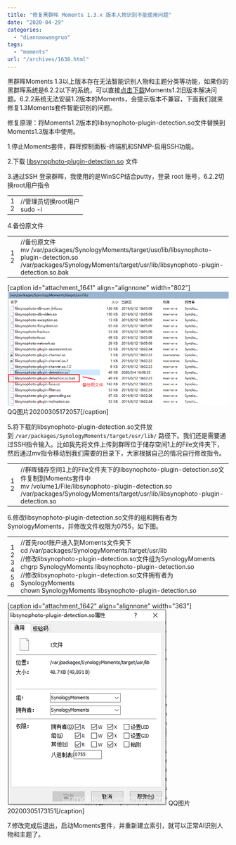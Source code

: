 ```yaml
---
title: "修复黑群晖 Moments 1.3.x 版本人物识别不能使用问题"
date: "2020-04-29"
categories: 
  - "diannaowangruo"
tags: 
  - "moments"
url: "/archives/1638.html"
---
```


黑群晖Moments 1.3以上版本存在无法智能识别人物和主题分类等功能，如果你的黑群晖系统是6.2.2以下的系统，可以直接[点击下载](https://www.chrno.cn/nas/1506.html)Moments1.2旧版本解决问题。6.2.2系统无法安装1.2版本的Moments，会提示版本不兼容，下面我们就来修复1.3Moments套件智能识别的问题。

修复原理：将Moments1.2版本的libsynophoto-plugin-detection.so文件替换到Moments1.3版本中使用。

1.停止Moments套件，群晖控制面板-终端机和SNMP-启用SSH功能。

2.下载 [libsynophoto-plugin-detection.so](https://zbds.lanzous.com/ic2n8bg) 文件

3.通过SSH 登录群晖，我使用的是WinSCP结合putty，登录 root 账号，6.2.2切换root用户指令

<table class="crayon-table"><tbody><tr class="crayon-row"><td class="crayon-nums " data-settings="show"><div class="crayon-nums-content"><div class="crayon-num" data-line="crayon-5ea9454206a2f166642544-1">1</div><div class="crayon-num crayon-striped-num" data-line="crayon-5ea9454206a2f166642544-2">2</div></div></td><td class="crayon-code"><div class="crayon-pre"><div id="crayon-5ea9454206a2f166642544-1" class="crayon-line"><span class="crayon-c">//管理员切换root用户</span></div><div id="crayon-5ea9454206a2f166642544-2" class="crayon-line crayon-striped-line"><span class="crayon-v">sudo</span> <span class="crayon-o">-</span><span class="crayon-v">i</span></div></div></td></tr></tbody></table>

4.备份原文件

<table class="crayon-table"><tbody><tr class="crayon-row"><td class="crayon-nums " data-settings="show"><div class="crayon-nums-content"><div class="crayon-num" data-line="crayon-5ea9454206a38493220724-1">1</div><div class="crayon-num crayon-striped-num" data-line="crayon-5ea9454206a38493220724-2">2</div></div></td><td class="crayon-code"><div class="crayon-pre"><div id="crayon-5ea9454206a38493220724-1" class="crayon-line"><span class="crayon-c">//备份原文件</span></div><div id="crayon-5ea9454206a38493220724-2" class="crayon-line crayon-striped-line"><span class="crayon-v">mv</span> <span class="crayon-o">/</span><span class="crayon-t">var</span><span class="crayon-o">/</span><span class="crayon-v">packages</span><span class="crayon-o">/</span><span class="crayon-v">SynologyMoments</span><span class="crayon-o">/</span><span class="crayon-v">target</span><span class="crayon-o">/</span><span class="crayon-v">usr</span><span class="crayon-o">/</span><span class="crayon-v">lib</span><span class="crayon-o">/</span><span class="crayon-v">libsynophoto</span><span class="crayon-o">-</span><span class="crayon-v">plugin</span><span class="crayon-o">-</span><span class="crayon-v">detection</span><span class="crayon-sy">.</span><span class="crayon-v">so</span> <span class="crayon-o">/</span><span class="crayon-t">var</span><span class="crayon-o">/</span><span class="crayon-v">packages</span><span class="crayon-o">/</span><span class="crayon-v">SynologyMoments</span><span class="crayon-o">/</span><span class="crayon-v">target</span><span class="crayon-o">/</span><span class="crayon-v">usr</span><span class="crayon-o">/</span><span class="crayon-v">lib</span><span class="crayon-o">/</span><span class="crayon-v">libsynophoto</span><span class="crayon-o">-</span><span class="crayon-v">plugin</span><span class="crayon-o">-</span><span class="crayon-v">detection</span><span class="crayon-sy">.</span><span class="crayon-v">so</span><span class="crayon-sy">.</span><span class="crayon-v">bak</span></div></div></td></tr></tbody></table>

\[caption id="attachment\_1641" align="alignnone" width="802"\][![QQ图片20200305172057](/images/2020/04/5a46608b7a0c9879187106f631053f50.png)](/images/2020/04/5a46608b7a0c9879187106f631053f50.png) QQ图片20200305172057\[/caption\]

5.将下载的libsynophoto-plugin-detection.so文件放到 `/var/packages/SynologyMoments/target/usr/lib/` 路径下。我们还是需要通过SSH指令输入。比如我先将文件上传到群晖位于储存空间1上的File文件夹下，然后通过mv指令移动到我们需要的目录下，大家根据自己的情况自行修改指令。

<table class="crayon-table"><tbody><tr class="crayon-row"><td class="crayon-nums " data-settings="show"><div class="crayon-nums-content"><div class="crayon-num" data-line="crayon-5ea9454206a3c578210266-1">1</div><div class="crayon-num crayon-striped-num" data-line="crayon-5ea9454206a3c578210266-2">2</div></div></td><td class="crayon-code"><div class="crayon-pre"><div id="crayon-5ea9454206a3c578210266-1" class="crayon-line"><span class="crayon-c">//群晖储存空间1上的File文件夹下的libsynophoto-plugin-detection.so文件复制到Moments套件中</span></div><div id="crayon-5ea9454206a3c578210266-2" class="crayon-line crayon-striped-line"><span class="crayon-v">mv</span> <span class="crayon-o">/</span><span class="crayon-v">volume1</span><span class="crayon-o">/</span><span class="crayon-v">File</span><span class="crayon-o">/</span><span class="crayon-v">libsynophoto</span><span class="crayon-o">-</span><span class="crayon-v">plugin</span><span class="crayon-o">-</span><span class="crayon-v">detection</span><span class="crayon-sy">.</span><span class="crayon-v">so</span> <span class="crayon-o">/</span><span class="crayon-t">var</span><span class="crayon-o">/</span><span class="crayon-v">packages</span><span class="crayon-o">/</span><span class="crayon-v">SynologyMoments</span><span class="crayon-o">/</span><span class="crayon-v">target</span><span class="crayon-o">/</span><span class="crayon-v">usr</span><span class="crayon-o">/</span><span class="crayon-v">lib</span><span class="crayon-o">/</span><span class="crayon-v">libsynophoto</span><span class="crayon-o">-</span><span class="crayon-v">plugin</span><span class="crayon-o">-</span><span class="crayon-v">detection</span><span class="crayon-sy">.</span><span class="crayon-v">so</span></div></div></td></tr></tbody></table>

6.修改libsynophoto-plugin-detection.so文件的组和拥有者为SynologyMoments，并修改文件权限为0755，如下图。[](https://www.chrno.cn/wp-content/uploads/2020/03/2020030509320277.png)

<table class="crayon-table"><tbody><tr class="crayon-row"><td class="crayon-nums " data-settings="show"><div class="crayon-nums-content"><div class="crayon-num" data-line="crayon-5ea9454206a3f892892112-1">1</div><div class="crayon-num crayon-striped-num" data-line="crayon-5ea9454206a3f892892112-2">2</div><div class="crayon-num" data-line="crayon-5ea9454206a3f892892112-3">3</div><div class="crayon-num crayon-striped-num" data-line="crayon-5ea9454206a3f892892112-4">4</div><div class="crayon-num" data-line="crayon-5ea9454206a3f892892112-5">5</div><div class="crayon-num crayon-striped-num" data-line="crayon-5ea9454206a3f892892112-6">6</div></div></td><td class="crayon-code"><div class="crayon-pre"><div id="crayon-5ea9454206a3f892892112-1" class="crayon-line"><span class="crayon-c">//首先root账户进入到Moments文件夹下</span></div><div id="crayon-5ea9454206a3f892892112-2" class="crayon-line crayon-striped-line"><span class="crayon-v">cd</span> <span class="crayon-o">/</span><span class="crayon-t">var</span><span class="crayon-o">/</span><span class="crayon-v">packages</span><span class="crayon-o">/</span><span class="crayon-v">SynologyMoments</span><span class="crayon-o">/</span><span class="crayon-v">target</span><span class="crayon-o">/</span><span class="crayon-v">usr</span><span class="crayon-o">/</span><span class="crayon-v">lib</span></div><div id="crayon-5ea9454206a3f892892112-3" class="crayon-line"><span class="crayon-c">//修改libsynophoto-plugin-detection.so文件组为SynologyMoments</span></div><div id="crayon-5ea9454206a3f892892112-4" class="crayon-line crayon-striped-line"><span class="crayon-e">chgrp </span><span class="crayon-e">SynologyMoments </span><span class="crayon-v">libsynophoto</span><span class="crayon-o">-</span><span class="crayon-v">plugin</span><span class="crayon-o">-</span><span class="crayon-v">detection</span><span class="crayon-sy">.</span><span class="crayon-v">so</span></div><div id="crayon-5ea9454206a3f892892112-5" class="crayon-line"><span class="crayon-c">//修改libsynophoto-plugin-detection.so文件拥有者为SynologyMoments</span></div><div id="crayon-5ea9454206a3f892892112-6" class="crayon-line crayon-striped-line"><span class="crayon-e">chown </span><span class="crayon-e">SynologyMoments </span><span class="crayon-v">libsynophoto</span><span class="crayon-o">-</span><span class="crayon-v">plugin</span><span class="crayon-o">-</span><span class="crayon-v">detection</span><span class="crayon-sy">.</span><span class="crayon-v">so</span></div></div></td></tr></tbody></table>

\[caption id="attachment\_1642" align="alignnone" width="363"\][![QQ图片20200305173151](/images/2020/04/de33d2106577a93124c92d67fa0fcc80.png)](/images/2020/04/de33d2106577a93124c92d67fa0fcc80.png) QQ图片20200305173151\[/caption\]

7.修改完成后退出，启动Moments套件，并重新建立索引，就可以正常AI识别人物和主题了。

